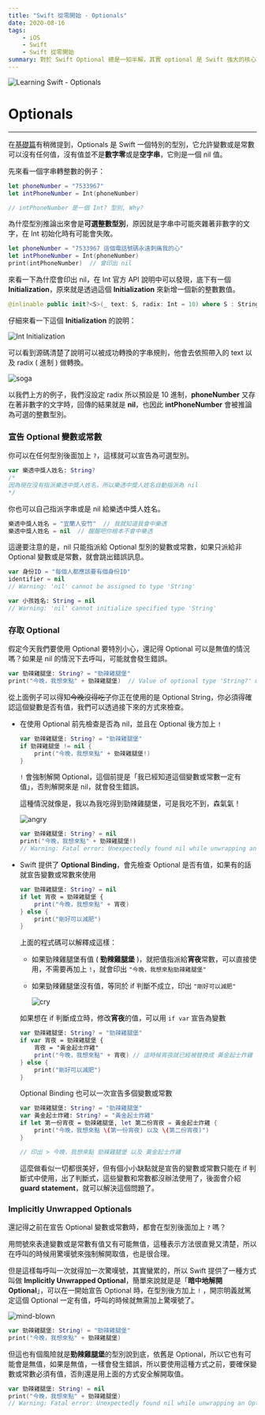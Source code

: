 ```yaml
---
title: "Swift 從零開始 - Optionals"
date: 2020-08-16
tags:
    - iOS
    - Swift
    - Swift 從零開始
summary: 對於 Swift Optional 總是一知半解，其實 optional 是 Swift 強大的核心功能之一
---
```


![Learning Swift - Optionals](@assets/20200816/banner2.jpg)

# Optionals

---

在[基礎篇](https://andrewwuu.com/tw/2020/08/10/the-basics/)有稍微提到，Optionals 是 Swift 一個特別的型別，它允許變數或是常數可以沒有任何值，沒有值並不是**數字零**或是**空字串**，它則是一個 nil 值。

先來看一個字串轉整數的例子：

```swift
let phoneNumber = "7533967"
let intPhoneNumber = Int(phoneNumber)

// intPhoneNumber 是一個 Int? 型別, Why?
```

為什麼型別推論出來會是**可選整數型別**，原因就是字串中可能夾雜著非數字的文字，在 Int 初始化時有可能會失敗。

```swift
let phoneNumber = "7533967 這個電話號碼永遠刺痛我的心"
let intPhoneNumber = Int(phoneNumber)
print(intPhoneNumber)  // 會印出 nil
```

來看一下為什麼會印出 nil，在 Int 官方 API 說明中可以發現，底下有一個 **Initialization**，原來就是透過這個 **Initialization** 來新增一個新的整數數值。

```swift
@inlinable public init?<S>(_ text: S, radix: Int = 10) where S : StringProtocol
```

仔細來看一下這個 **Initialization** 的說明：

![Int Initialization](@assets/20200816/init.png "Swift Int initialization")

可以看到源碼清楚了說明可以被成功轉換的字串規則，他會去依照帶入的 text 以及 radix ( 進制 ) 做轉換。

![soga](@assets/20200816/soga.gif "soga")

以我們上方的例子，我們沒設定 radix 所以預設是 10 進制，**phoneNumber** 又存在著非數字的文字時，回傳的結果就是 **nil**，也因此 **intPhoneNumber** 會被推論為可選的整數型別。

### 宣告 Optional 變數或常數

你可以在任何型別後面加上 `?`，這樣就可以宣告為可選型別。

```swift
var 樂透中獎人姓名: String?
/* 
因為現在沒有指派樂透中獎人姓名，所以樂透中獎人姓名自動指派為 nil
*/
```

你也可以自己指派字串或是 nil 給樂透中獎人姓名。

```swift
樂透中獎人姓名 = "宜蘭人安竹"  // 我就知道我會中樂透
樂透中獎人姓名 = nil  // 醒醒吧你根本不會中樂透
```

這邊要注意的是，nil 只能指派給 Optional 型別的變數或常數，如果只派給非 Optional 變數或是常數，就會跳出錯誤訊息。

```swift
var 身份ID = "每個人都應該要有個身份ID"
identifier = nil
// Warning: 'nil' cannot be assigned to type 'String'

var 小孩姓名: String = nil
// Warning: 'nil' cannot initialize specified type 'String'
```

### 存取 Optional

假定今天我們要使用 Optional 要特別小心，還記得 Optional 可以是無值的情況嗎？如果是 nil 的情況下去呼叫，可能就會發生錯誤。

```swift
var 勁辣雞腿堡: String? = "勁辣雞腿堡"
print("今晚，我想來點" + 勁辣雞腿堡)  // Value of optional type 'String?' must be unwrapped to a value of type 'String'
```

從上面例子可以得知~~今晚沒得吃了~~你正在使用的是 Optional String，你必須得確認這個變數是否有值，我們可以透過接下來的方式來檢查。

- 在使用 Optional 前先檢查是否為 nil，並且在 Optional 後方加上 `!`

    ```swift
    var 勁辣雞腿堡: String? = "勁辣雞腿堡"
    if 勁辣雞腿堡 != nil {
    	print("今晚，我想來點" + 勁辣雞腿堡!)
    }
    ```

    `!` 會強制解開 Optional，這個前提是「我已經知道這個變數或常數一定有值」，否則解開來是 nil，就會發生錯誤。

    這種情況就像是，我以為我吃得到勁辣雞腿堡，可是我吃不到，森氣氣！

    ![angry](@assets/20200816/angry.gif)

    ```swift
    var 勁辣雞腿堡: String? = nil
    print("今晚，我想來點" + 勁辣雞腿堡!)
    // Warning: Fatal error: Unexpectedly found nil while unwrapping an Optional value
    ```

- Swift 提供了 **Optional Binding**，會先檢查 Optional 是否有值，如果有的話就宣告變數或常數來使用

    ```swift
    var 勁辣雞腿堡: String? = nil
    if let 宵夜 = 勁辣雞腿堡 {
    	print("今晚，我想來點" + 宵夜)
    } else {
    	print("剛好可以減肥")
    }
    ```

    上面的程式碼可以解釋成這樣：

    - 如果勁辣雞腿堡有值 ( **勁辣雞腿堡** )，就把值指派給**宵夜**常數，可以直接使用，不需要再加上 `!`，就會印出 `"今晚，我想來點勁辣雞腿堡"`
    - 如果勁辣雞腿堡沒有值，等同於 if 判斷不成立，印出 `"剛好可以減肥"`

        ![cry](@assets/20200816/cry.gif "Swift optional error")

    如果想在 if 判斷成立時，修改**宵夜**的值，可以用 `if var` 宣告為變數

    ```swift
    var 勁辣雞腿堡: String? = "勁辣雞腿堡"
    if var 宵夜 = 勁辣雞腿堡 {
    	宵夜 = "黃金起士炸雞"
    	print("今晚，我想來點" + 宵夜) // 這時候宵夜就已經被替換成 黃金起士炸雞
    } else {
    	print("剛好可以減肥")
    }
    ```

    Optional Binding 也可以一次宣告多個變數或常數

    ```swift
    var 勁辣雞腿堡: String? = "勁辣雞腿堡"
    var 黃金起士炸雞: String? = "黃金起士炸雞"
    if let 第一份宵夜 = 勁辣雞腿堡, let 第二份宵夜 = 黃金起士炸雞 {
    	print("今晚，我想來點 \(第一份宵夜) 以及 \(第二份宵夜)")
    }

    // 印出 > 今晚，我想來點 勁辣雞腿堡 以及 黃金起士炸雞
    ```

    這麼做看似一切都很美好，但有個小小缺點就是宣告的變數或常數只能在 if 判斷式中使用，出了判斷式，這些變數和常數都沒辦法使用了，後面會介紹 **guard statement**，就可以解決這個問題了。

### Implicitly Unwrapped Optionals

還記得之前在宣告 Optional 變數或常數時，都會在型別後面加上 `?` 嗎？

用問號來表達變數或是常數有值又有可能無值，這種表示方法很直覺又清楚，所以在呼叫的時候用驚嘆號來強制解開取值，也是很合理。

但是這樣每呼叫一次就得加一次驚嘆號，其實蠻累的，所以 Swift 提供了一種方式叫做 **Implicitly Unwrapped Optional**，簡單來說就是是「**暗中地解開 Optional**」，可以在一開始宣告 Optional 時，在型別後方加上 `!` ，開宗明義就篤定這個 Optional 一定有值，呼叫的時候就無需加上驚嘆號了。

![mind-blown](@assets/20200816/mind-blown.gif "mplicitly Unwrapped Optional")

```swift
var 勁辣雞腿堡: String! = "勁辣雞腿堡"
print("今晚，我想來點" + 勁辣雞腿堡)
```

但這也有個風險就是**勁辣雞腿堡**的型別說到底，依舊是 Optional，所以它也有可能會是無值，如果是無值，一樣會發生錯誤，所以要使用這種方式之前，要確保變數或常數必須有值，否則還是用上面的方式安全解開取值。

```swift
var 勁辣雞腿堡: String! = nil
print("今晚，我想來點" + 勁辣雞腿堡)
// Warning: Fatal error: Unexpectedly found nil while unwrapping an Optional value
```